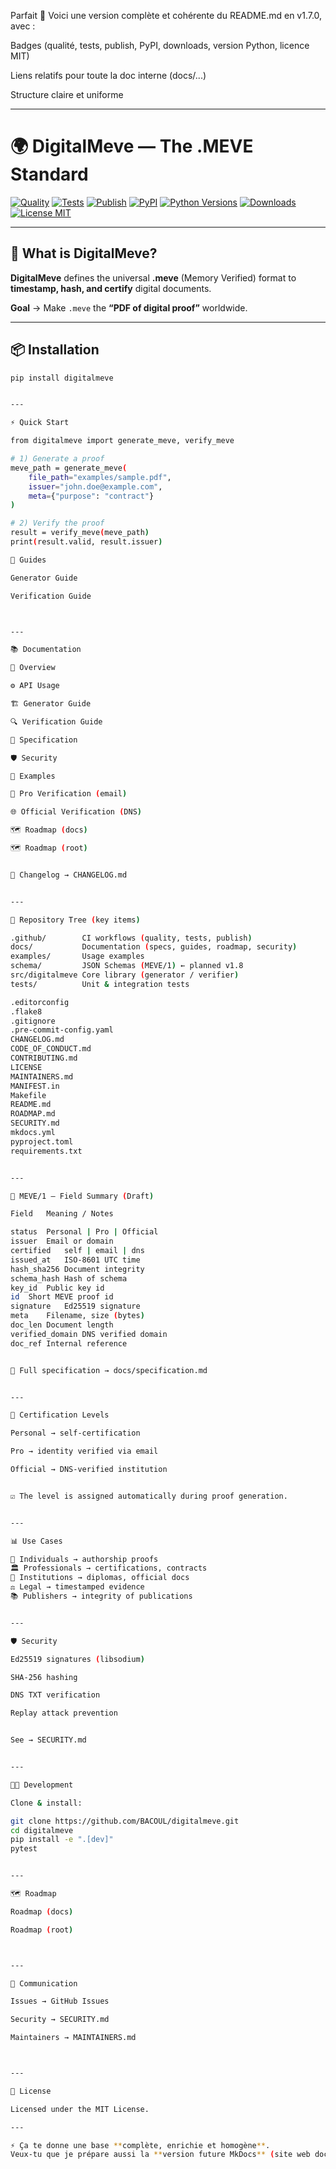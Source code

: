 Parfait 🚀 Voici une version complète et cohérente du README.md en v1.7.0, avec :

Badges (qualité, tests, publish, PyPI, downloads, version Python, licence MIT)

Liens relatifs pour toute la doc interne (docs/...)

Structure claire et uniforme



---

# 🌍 DigitalMeve — The .MEVE Standard

[![Quality](https://github.com/BACOUL/digitalmeve/actions/workflows/quality.yml/badge.svg)](https://github.com/BACOUL/digitalmeve/actions/workflows/quality.yml)
[![Tests](https://github.com/BACOUL/digitalmeve/actions/workflows/tests.yml/badge.svg)](https://github.com/BACOUL/digitalmeve/actions/workflows/tests.yml)
[![Publish](https://github.com/BACOUL/digitalmeve/actions/workflows/publish.yml/badge.svg)](https://github.com/BACOUL/digitalmeve/actions/workflows/publish.yml)
[![PyPI](https://img.shields.io/pypi/v/digitalmeve)](https://pypi.org/project/digitalmeve/)
[![Python Versions](https://img.shields.io/pypi/pyversions/digitalmeve)](https://pypi.org/project/digitalmeve/)
[![Downloads](https://pepy.tech/badge/digitalmeve)](https://pepy.tech/project/digitalmeve)
[![License MIT](https://img.shields.io/badge/license-MIT-green.svg)](LICENSE)

---

## 📖 What is DigitalMeve?

**DigitalMeve** defines the universal **.meve** (Memory Verified) format to  
**timestamp, hash, and certify** digital documents.

**Goal** → Make `.meve` the **“PDF of digital proof”** worldwide.

---

## 📦 Installation

```bash
pip install digitalmeve


---

⚡ Quick Start

from digitalmeve import generate_meve, verify_meve

# 1) Generate a proof
meve_path = generate_meve(
    file_path="examples/sample.pdf",
    issuer="john.doe@example.com",
    meta={"purpose": "contract"}
)

# 2) Verify the proof
result = verify_meve(meve_path)
print(result.valid, result.issuer)

📘 Guides

Generator Guide

Verification Guide



---

📚 Documentation

📖 Overview

⚙️ API Usage

🏗️ Generator Guide

🔍 Verification Guide

📑 Specification

🛡️ Security

🧩 Examples

📧 Pro Verification (email)

🌐 Official Verification (DNS)

🗺️ Roadmap (docs)

🗺️ Roadmap (root)


📜 Changelog → CHANGELOG.md


---

📂 Repository Tree (key items)

.github/        CI workflows (quality, tests, publish)
docs/           Documentation (specs, guides, roadmap, security)
examples/       Usage examples
schema/         JSON Schemas (MEVE/1) ← planned v1.8
src/digitalmeve Core library (generator / verifier)
tests/          Unit & integration tests

.editorconfig
.flake8
.gitignore
.pre-commit-config.yaml
CHANGELOG.md
CODE_OF_CONDUCT.md
CONTRIBUTING.md
LICENSE
MAINTAINERS.md
MANIFEST.in
Makefile
README.md
ROADMAP.md
SECURITY.md
mkdocs.yml
pyproject.toml
requirements.txt


---

📝 MEVE/1 — Field Summary (Draft)

Field	Meaning / Notes

status	Personal | Pro | Official
issuer	Email or domain
certified	self | email | dns
issued_at	ISO-8601 UTC time
hash_sha256	Document integrity
schema_hash	Hash of schema
key_id	Public key id
id	Short MEVE proof id
signature	Ed25519 signature
meta	Filename, size (bytes)
doc_len	Document length
verified_domain	DNS verified domain
doc_ref	Internal reference


🔗 Full specification → docs/specification.md


---

🔑 Certification Levels

Personal → self-certification

Pro → identity verified via email

Official → DNS-verified institution


☑️ The level is assigned automatically during proof generation.


---

📊 Use Cases

👤 Individuals → authorship proofs
🏛️ Professionals → certifications, contracts
🏫 Institutions → diplomas, official docs
⚖️ Legal → timestamped evidence
📚 Publishers → integrity of publications


---

🛡️ Security

Ed25519 signatures (libsodium)

SHA-256 hashing

DNS TXT verification

Replay attack prevention


See → SECURITY.md


---

🧑‍💻 Development

Clone & install:

git clone https://github.com/BACOUL/digitalmeve.git
cd digitalmeve
pip install -e ".[dev]"
pytest


---

🗺️ Roadmap

Roadmap (docs)

Roadmap (root)



---

📣 Communication

Issues → GitHub Issues

Security → SECURITY.md

Maintainers → MAINTAINERS.md



---

📜 License

Licensed under the MIT License.

---

⚡ Ça te donne une base **complète, enrichie et homogène**.  
Veux-tu que je prépare aussi la **version future MkDocs** (site web docs) en parallèle de ce README GitHub ?

